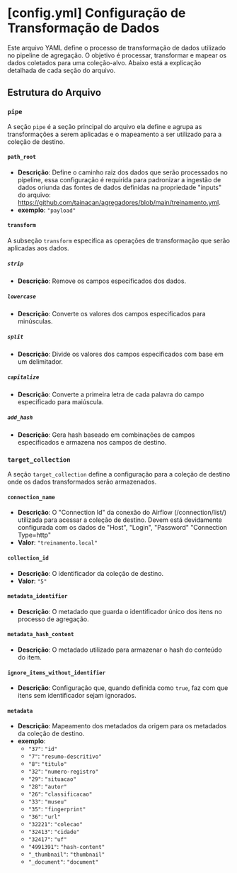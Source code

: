 # [config.yml] Configuração de Transformação de Dados

Este arquivo YAML define o processo de transformação de dados utilizado no pipeline de agregação. O objetivo é processar, transformar e mapear os dados coletados para uma coleção-alvo. Abaixo está a explicação detalhada de cada seção do arquivo.

## Estrutura do Arquivo

### `pipe`

A seção `pipe` é a seção principal do arquivo ela define e agrupa as transformações a serem aplicadas e o mapeamento a ser utilizado para a coleção de destino.

#### `path_root`

- **Descrição**: Define o caminho raiz dos dados que serão processados no pipeline, essa configuração é requirida para padronizar a ingestão de dados oriunda das fontes de dados definidas na propriedade "inputs" do arquivo: https://github.com/tainacan/agregadores/blob/main/treinamento.yml.
- **exemplo**: `"payload"`

#### `transform`

A subseção `transform` especifica as operações de transformação que serão aplicadas aos dados.

##### `strip`

- **Descrição**: Remove os campos especificados dos dados.

##### `lowercase`

- **Descrição**: Converte os valores dos campos especificados para minúsculas.

##### `split`

- **Descrição**: Divide os valores dos campos especificados com base em um delimitador.

##### `capitalize`

- **Descrição**: Converte a primeira letra de cada palavra do campo especificado para maiúscula.


##### `add_hash`

- **Descrição**: Gera hash baseado em combinações de campos especificados e armazena nos campos de destino.


### `target_collection`

A seção `target_collection` define a configuração para a coleção de destino onde os dados transformados serão armazenados.

#### `connection_name`

- **Descrição**: O "Connection Id" da conexão do Airflow (/connection/list/) utilizada para acessar a coleção de destino.
Devem está devidamente configurada com os dados de "Host", "Login", "Password" "Connection Type=http"
- **Valor**: `"treinamento.local"`

#### `collection_id`

- **Descrição**: O identificador da coleção de destino.
- **Valor**: `"5"`

#### `metadata_identifier`

- **Descrição**: O metadado que guarda o identificador único dos itens no processo de agregação.

#### `metadata_hash_content`

- **Descrição**: O metadado utilizado para armazenar o hash do conteúdo do item.

#### `ignore_items_without_identifier`

- **Descrição**: Configuração que, quando definida como `true`, faz com que itens sem identificador sejam ignorados.

#### `metadata`

- **Descrição**: Mapeamento dos metadados da origem para os metadados da coleção de destino.
- **exemplo**:
  - `"37"`: `"id"`
  - `"7"`: `"resumo-descritivo"`
  - `"8"`: `"titulo"`
  - `"32"`: `"numero-registro"`
  - `"29"`: `"situacao"`
  - `"28"`: `"autor"`
  - `"26"`: `"classificacao"`
  - `"33"`: `"museu"`
  - `"35"`: `"fingerprint"`
  - `"36"`: `"url"`
  - `"32221"`: `"colecao"`
  - `"32413"`: `"cidade"`
  - `"32417"`: `"uf"`
  - `"4991391"`: `"hash-content"`
  - `"_thumbnail"`: `"thumbnail"`
  - `"_document"`: `"document"`
